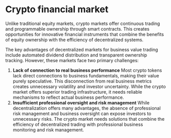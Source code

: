 # Crypto financial market

Unlike traditional equity markets, crypto markets offer continuous trading and programmable ownership through smart contracts. This creates opportunities for innovative financial instruments that combine the benefits of equity ownership with the efficiency of decentralized systems.

The key advantages of decentralized markets for business value trading include automated dividend distribution and transparent ownership tracking. However, these markets face two primary challenges:

1. **Lack of connection to real business performance** Most crypto tokens lack direct connections to business fundamentals, making their value purely speculative. This disconnection from real business metrics creates unnecessary volatility and investor uncertainty. While the crypto market offers superior trading infrastructure, it needs reliable mechanisms to reflect actual business performance.
2. **Insufficient professional oversight and risk management** While decentralization offers many advantages, the absence of professional risk management and business oversight can expose investors to unnecessary risks. The crypto market needs solutions that combine the efficiency of decentralized trading with professional business monitoring and risk management.

